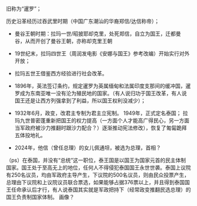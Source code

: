 旧称为“暹罗”；

历史沿革经历过吞武里时期（中国广东潮汕的华裔郑信/达信称帝）；

- 曼谷王朝时期：拉玛一世/昭披耶却克里，处死郑信，自立为国王，迁都曼谷，从而开创了曼谷王朝，亦称却克里王朝

- 19世纪末，拉玛四世王（周润发电影《安娜与国王》参考改编）开始实行对外开放；

- 拉玛五世王借鉴西方经验进行社会改革。

- 1896年，英法签订条约，规定暹罗为英属缅甸和法属印度支那间的缓冲国，暹罗成为东南亚唯一没有沦为殖民地的国家。（有人说归功于国王改革，有人说国王还是让西方列强拿到了利益，所以国王权利没减少）；

- 1932年6月，政变，改君主专制为君主立宪制。
1949年，正式定名泰国；
拉玛九世普密蓬重新把国王的权力提高（一方面个人才能高广得民心，另一方面当军政府被沙力推翻时跟沙力配合？）逐渐推动宪法修改），恢复了匍匐跪拜五体投地礼。

- 2024年，他信（曾任总理）的女儿佩通坦，被选为总理，首相？

（ps）在泰国，并没有“总统”这一职位，泰王国是以国王为国家元首的民主体制国家。国王处于至高无上的地位，任何人不得侵犯泰国国王永世世袭。泰国上议院有250名议员，均由军政府主导产生，下议院的500名议员，则由民众投票产生，总理由下议院和上议院议员联合票选，如果能够占据376票以上，并且得到泰国国王任命承认后才行，有人说泰国其实就是军政把持下（经常政变推翻民选总理）的国王负责制国家体制。
画像？